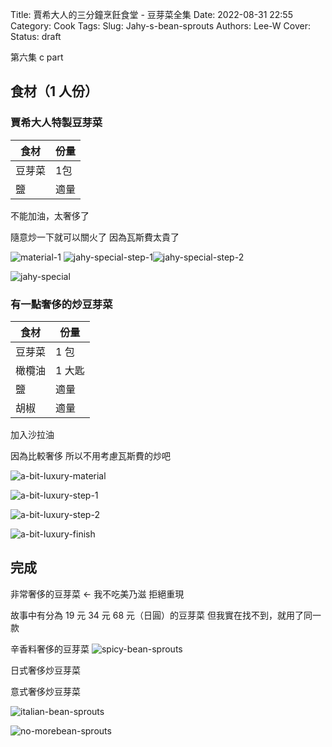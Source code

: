 Title: 賈希大人的三分鐘烹飪食堂 - 豆芽菜全集
Date: 2022-08-31 22:55
Category: Cook
Tags:
Slug: Jahy-s-bean-sprouts
Authors: Lee-W
Cover:
Status: draft

第六集
c part




<!--more-->


## 食材（1 人份）


### 賈希大人特製豆芽菜

| 食材 | 份量 |
|---|---|
| 豆芽菜 | 1包 |
| 鹽 | 適量 |


不能加油，太奢侈了

隨意炒一下就可以關火了
因為瓦斯費太貴了

![material-1](/images/post-images/2022-Jahy-s-bean-sprouts/material-1.jpeg)
![jahy-special-step-1](/images/post-images/2022-Jahy-s-bean-sprouts/jahy-special-step-1.jpeg)![jahy-special-step-2](/images/post-images/2022-Jahy-s-bean-sprouts/jahy-special-step-2.jpeg)

![jahy-special](/images/post-images/2022-Jahy-s-bean-sprouts/jahy-special.jpeg)

###  有一點奢侈的炒豆芽菜

| 食材 | 份量 |
|---|---|
| 豆芽菜 | 1 包 |
| 橄欖油 | 1 大匙 |
| 鹽 | 適量 |
| 胡椒 | 適量 |

加入沙拉油

因為比較奢侈
所以不用考慮瓦斯費的炒吧

![a-bit-luxury-material](/images/post-images/2022-Jahy-s-bean-sprouts/a-bit-luxury-material.jpeg)

![a-bit-luxury-step-1](/images/post-images/2022-Jahy-s-bean-sprouts/a-bit-luxury-step-1.jpeg)

![a-bit-luxury-step-2](/images/post-images/2022-Jahy-s-bean-sprouts/a-bit-luxury-step-2.jpeg)

![a-bit-luxury-finish](/images/post-images/2022-Jahy-s-bean-sprouts/a-bit-luxury-finish.jpeg)

## 完成

非常奢侈的豆芽菜 <- 我不吃美乃滋
拒絕重現

故事中有分為 19 元 34 元 68 元（日圓）的豆芽菜
但我實在找不到，就用了同一款

辛香料奢侈的豆芽菜
![spicy-bean-sprouts](/images/post-images/2022-Jahy-s-bean-sprouts/spicy-bean-sprouts.png)

日式奢侈炒豆芽菜

意式奢侈炒豆芽菜

![italian-bean-sprouts](/images/post-images/2022-Jahy-s-bean-sprouts/italian-bean-sprouts.png)

![no-morebean-sprouts](/images/post-images/2022-Jahy-s-bean-sprouts/no-morebean-sprouts.png)

